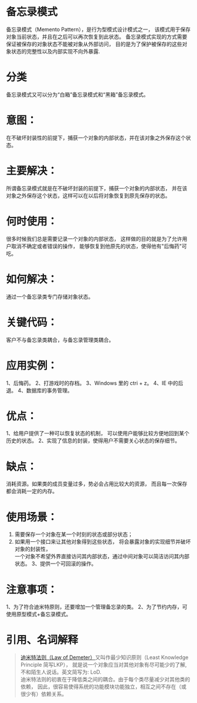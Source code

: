 # 备忘录模式
备忘录模式（Memento Pattern），是行为型模式设计模式之一，
该模式用于保存对象当前状态，并且在之后可以再次恢复到此状态。
备忘录模式实现的方式需要保证被保存的对象状态不能被对象从外部访问，
目的是为了保护被保存的这些对象状态的完整性以及内部实现不向外暴露.


# 分类
备忘录模式又可以分为“白箱”备忘录模式和“黑箱”备忘录模式。

# 意图：
在不破坏封装性的前提下，捕获一个对象的内部状态，并在该对象之外保存这个状态。

# 主要解决：
所谓备忘录模式就是在不破坏封装的前提下，捕获一个对象的内部状态，
并在该对象之外保存这个状态，这样可以在以后将对象恢复到原先保存的状态。

# 何时使用：
很多时候我们总是需要记录一个对象的内部状态，
这样做的目的就是为了允许用户取消不确定或者错误的操作，
能够恢复到他原先的状态，使得他有"后悔药"可吃。

# 如何解决：
通过一个备忘录类专门存储对象状态。

# 关键代码：
客户不与备忘录类耦合，与备忘录管理类耦合。

# 应用实例： 
1、后悔药。 2、打游戏时的存档。 3、Windows 里的 ctri + z。 4、IE 中的后退。 4、数据库的事务管理。

# 优点： 
1、给用户提供了一种可以恢复状态的机制，
可以使用户能够比较方便地回到某个历史的状态。 
2、实现了信息的封装，使得用户不需要关心状态的保存细节。

# 缺点：
消耗资源。如果类的成员变量过多，势必会占用比较大的资源，
而且每一次保存都会消耗一定的内存。

# 使用场景： 

1. 需要保存一个对象在某一个时刻的状态或部分状态；   
2. 如果用一个接口来让其他对象得到这些状态，
将会暴露对象的实现细节并破坏对象的封装性，  
一个对象不希望外界直接访问其内部状态，通过中间对象可以简洁访问其内部状态。
3、提供一个可回滚的操作。

# 注意事项： 
1、为了符合迪米特原则，还要增加一个管理备忘录的类。 
2、为了节约内存，可使用原型模式+备忘录模式。

# 引用、名词解释
> [迪米特法则（Law of Demeter）](https://baike.baidu.com/item/%E8%BF%AA%E7%B1%B3%E7%89%B9%E6%B3%95%E5%88%99)又叫作最少知识原则（Least Knowledge Principle 简写LKP），
就是说一个对象应当对其他对象有尽可能少的了解,不和陌生人说话。英文简写为: LoD.  
迪米特法则的初衷在于降低类之间的耦合。由于每个类尽量减少对其他类的依赖，
因此，很容易使得系统的功能模块功能独立，相互之间不存在（或很少有）依赖关系。